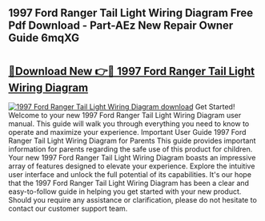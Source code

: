 ## 1997 Ford Ranger Tail Light Wiring Diagram Free Pdf Download - Part-AEz New Repair Owner Guide 6mqXG

# <h2><a href="http://dfng0u.blite.top/?on=1997+Ford+Ranger+Tail+Light+Wiring+Diagram">🔗Download New 👉🔴 1997 Ford Ranger Tail Light Wiring Diagram</a></h2>

[![1997 Ford Ranger Tail Light Wiring Diagram download](https://i.imgur.com/lujVjoI.png)](http://dfng0u.blite.top/?on=1997+Ford+Ranger+Tail+Light+Wiring+Diagram)
Get Started! Welcome to your new 1997 Ford Ranger Tail Light Wiring Diagram user manual. This guide will walk you through everything you need to know to operate and maximize your experience. Important User Guide 1997 Ford Ranger Tail Light Wiring Diagram for Parents This guide provides important information for parents regarding the safe use of this product for children. Your new 1997 Ford Ranger Tail Light Wiring Diagram boasts an impressive array of features designed to elevate your experience. Explore the intuitive user interface and unlock the full potential of its capabilities. It's our hope that the 1997 Ford Ranger Tail Light Wiring Diagram has been a clear and easy-to-follow guide in helping you get started with your new product. Should you require any assistance or clarification, please do not hesitate to contact our customer support team.
